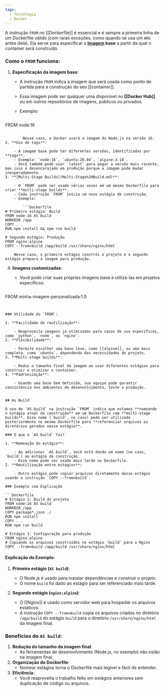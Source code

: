 ```yaml
---
tags:
  - Tecnologia
  - Docker
---
```

A instrução `FROM` no [[Dockerfile]] é essencial e é sempre a primeira linha de um Dockerfile válido (com raras exceções, como quando se usa um `ARG` antes dela). Ela serve para especificar a **[Imagem](Imagens.md) base** a partir da qual o container será construído.

### Como o `FROM` funciona:

1. **Especificação da imagem base**:
    
    - A instrução `FROM` indica a imagem que será usada como ponto de partida para a construção do seu [[container]].
    - Essa imagem pode ser qualquer uma disponível no **[[Docker Hub]]** ou em outros repositórios de imagens, públicos ou privados.
    - Exemplo:
        
		```Dockerfile
FROM node:16
```
        
        Nesse caso, o Docker usará a imagem do Node.js na versão 16.
2. **Uso de tags**:
    
    - A imagem base pode ter diferentes versões, identificadas por **tags**.
    - Exemplo: `node:16`, `ubuntu:20.04`, `alpine:3.18`.
    - Você também pode usar `latest` para pegar a versão mais recente, mas isso é desencorajado em produção porque a imagem pode mudar inesperadamente.
3. **[Multi-Stage Builds](Multi-Stage%20Build.md)**:
    
    - O `FROM` pode ser usado várias vezes em um mesmo Dockerfile para criar **multi-stage builds**.
    - Cada instrução `FROM` inicia um novo estágio de construção.
    - Exemplo:

        ```Dockerfile
# Primeiro estágio: Build
FROM node:16 AS build
WORKDIR /app
COPY . .
RUN npm install && npm run build

# Segundo estágio: Produção
FROM nginx:alpine
COPY --from=build /app/build /usr/share/nginx/html
```
        
        Nesse caso, o primeiro estágio constrói o projeto e o segundo estágio prepara a imagem para produção.
4. **Imagens customizadas**:
    - Você pode criar suas próprias imagens base e utilizá-las em projetos específicos:
        
        ```Dockerfile
FROM minha-imagem-personalizada:1.0
```
        

### Utilidade do `FROM`:

1. **Facilidade de reutilização**:
    
    - Reaproveita imagens já otimizadas para casos de uso específicos, como `python`, `node`, ou `nginx`.
2. **Flexibilidade**:
    
    - Permite escolher uma base leve, como [[alpine]], ou uma mais completa, como `ubuntu`, dependendo das necessidades do projeto.
3. **Multi-stage builds**:
    
    - Reduz o tamanho final da imagem ao usar diferentes estágios para construir e otimizar o container.
4. **Padronização**:
    
    - Usando uma base bem definida, sua equipe pode garantir consistência nos ambientes de desenvolvimento, teste e produção.


## As Build

O uso de `AS build` na instrução `FROM` indica que estamos **nomeando o estágio atual da construção** em um Dockerfile com **multi-stage builds**. Esse nome (`build`, no caso) pode ser utilizado posteriormente no mesmo Dockerfile para **referenciar arquivos ou diretórios gerados nesse estágio**.

### O que o `AS build` faz?

1. **Nomeação do estágio**:
    
    - Ao adicionar `AS build`, você está dando um nome (no caso, `build`) ao estágio de construção.
    - Esse nome pode ser usado mais tarde no Dockerfile.
2. **Reutilização entre estágios**:
    
    - Outro estágio pode copiar arquivos diretamente desse estágio usando a instrução `COPY --from=build`.

### Exemplo com Explicação

```Dockerfile
# Estágio 1: Build do projeto
FROM node:16 AS build
WORKDIR /app
COPY package*.json ./
RUN npm install
COPY . .
RUN npm run build

# Estágio 2: Configuração para produção
FROM nginx:alpine
# Copiando os arquivos construídos no estágio 'build' para o Nginx
COPY --from=build /app/build /usr/share/nginx/html
```

#### Explicação do Exemplo:

1. **Primeiro estágio (`AS build`)**:
    
    - O Node.js é usado para instalar dependências e construir o projeto.
    - O nome `build` foi dado ao estágio para ser referenciado mais tarde.
2. **Segundo estágio (`nginx:alpine`)**:
    
    - O [[Nginx]] é usado como servidor web para hospedar os arquivos estáticos.
    - A instrução `COPY --from=build` copia os arquivos criados no diretório `/app/build` do estágio `build` para o diretório `/usr/share/nginx/html` da imagem final.

### Benefícios do `AS build`:

1. **Redução do tamanho da imagem final**:
    - As ferramentas de desenvolvimento (Node.js, no exemplo) não estão na imagem final.
2. **Organização do Dockerfile**:
    - Nomear estágios torna o Dockerfile mais legível e fácil de entender.
3. **Eficiência**:
    - Você reaproveita o trabalho feito em estágios anteriores sem duplicação de código ou arquivos.